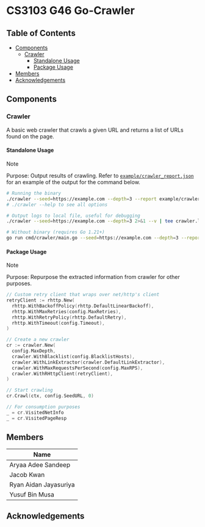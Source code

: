 # CS3103 G46 Go-Crawler

<!-- omit in toc -->
## Table of Contents

- [Components](#components)
  - [Crawler](#crawler)
    - [Standalone Usage](#standalone-usage)
    - [Package Usage](#package-usage)
- [Members](#members)
- [Acknowledgements](#acknowledgements)

## Components

### Crawler

A basic web crawler that crawls a given URL and returns a list of URLs found on the page.

#### Standalone Usage

> [!NOTE]
> Purpose: Output results of crawling.
> Refer to [`example/crawler_report.json`](https://github.com/yusufaine/cs3103-gocrawler/blob/main/example/crawler_report.json) for an example of the output for the command below.

```bash
# Running the binary
./crawler --seed=https://example.com --depth=3 --report example/crawler_report.json
# ./crawler --help to see all options

# Output logs to local file, useful for debugging
./crawler --seed=https://example.com --depth=3 2>&1 --v | tee crawler.log

# Without binary (requires Go 1.21+)
go run cmd/crawler/main.go --seed=https://example.com --depth=3 --report example/crawler_report.json
```

#### Package Usage

> [!NOTE]
> Purpose: Repurpose the extracted information from crawler for other purposes.

```go
// Custom retry client that wraps over net/http's client
retryClient := rhttp.New(
  rhttp.WithBackoffPolicy(rhttp.DefaultLinearBackoff),
  rhttp.WithMaxRetries(config.MaxRetries),
  rhttp.WithRetryPolicy(rhttp.DefaultRetry),
  rhttp.WithTimeout(config.Timeout),
)

// Create a new crawler
cr := crawler.New(
  config.MaxDepth,
  crawler.WithBlacklist(config.BlacklistHosts),
  crawler.WithLinkExtractor(crawler.DefaultLinkExtractor),
  crawler.WithMaxRequestsPerSecond(config.MaxRPS),
  crawler.WithRHttpClient(retryClient),
)

// Start crawling
cr.Crawl(ctx, config.SeedURL, 0)

// For consumption purposes
_ = cr.VisitedNetInfo
_ = cr.VisitedPageResp
```

## Members

| **Name**              |
| --------------------- |
| Aryaa Adee Sandeep    |
| Jacob Kwan            |
| Ryan Aidan Jayasuriya |
| Yusuf Bin Musa        |

## Acknowledgements
